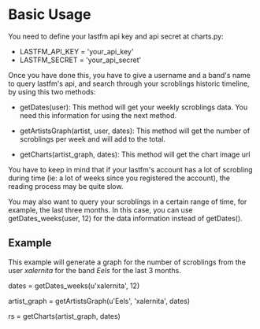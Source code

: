 # Basic Usage

You need to define your lastfm api key and api secret at charts.py:

- LASTFM_API_KEY = 'your_api_key'
- LASTFM_SECRET = 'your_api_secret'

Once you have done this, you have to give a username and a band's name to
query lastfm's api, and search through your scroblings historic timeline,
by using this two methods:

- getDates(user): This method will get your weekly scroblings data. You need
                this information for using the next method.

- getArtistsGraph(artist, user, dates): This method will get the number of
                scroblings per week and will add to the total.
                
- getCharts(artist_graph, dates): This method will get the chart image url

You have to keep in mind that if your lastfm's account has a lot of
scrobling during time (ie: a lot of weeks since you registered the
account), the reading process may be quite slow.

You may also want to query your scroblings in a certain range of time,
for example, the last three months. In this case, you can use 
getDates_weeks(user, 12) for the data information instead of getDates().


## Example

This example will generate a graph for the number of scroblings from
the user _xalernita_ for the band _Eels_ for the last 3 months.

dates = getDates_weeks(u'xalernita', 12)

artist_graph = getArtistsGraph(u'Eels', 'xalernita', dates)

rs = getCharts(artist_graph, dates)